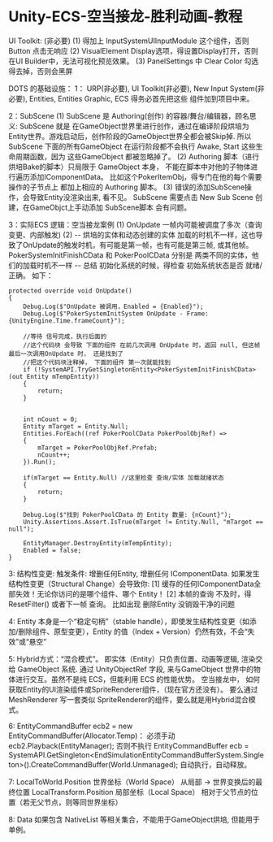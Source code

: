 # Unity-ECS-空当接龙-胜利动画-教程

UI Toolkit: (非必要)
(1) 得加上 InputSystemUIInputModule 这个组件，否则 Button 点击无响应
(2) VisualElement Display选项，得设置Display打开，否则在UI Builder中，无法可视化预览效果。
(3) PanelSettings 中 Clear Color 勾选得去掉，否则会黑屏

DOTS 的基础设施：
1： URP(非必要), UI Toolkit(非必要), New Input System(非必要), Entities, Entities Graphic,   ECS 得务必首先把这些 组件加到项目中来。

2：SubScene 
(1) SubScene 是 Authoring(创作) 的容器/舞台/编辑器，顾名思义: SubScene 就是 在GameObject世界里进行创作，通过在编译阶段烘培为 Entity世界。游戏启动后，创作阶段的GameObject世界全都会被Skip掉. 所以 SubScene 下面的所有GameObject 在运行阶段都不会执行 Awake, Start 这些生命周期函数，因为 这些GameObject 都被忽略掉了。
(2) Authoring 脚本（进行烘培Bake的脚本）只局限于 GameObject 本身， 不能在脚本中对他的子物体进行遍历添加IComponentData。 比如这个PokerItemObj，得专门在他的每个需要操作的子节点上 都加上相应的 Authoring 脚本。
(3) 错误的添加SubScene操作，会导致Entity没渲染出来, 看不见。  SubScene 需要点击 New Sub Scene 创建，在GameObjct上手动添加 SubScene脚本 会有问题。

3：实际ECS 逻辑：空当接龙案例
(1) OnUpdate  一帧内可能被调度了多次（查询变更、内部触发) 
(2) -- 烘培的实体和动态创建的实体 加载的时机不一样，这也导致了OnUpdate的触发时机，有可能是第一帧，也有可能是第三帧, 或其他帧。 PokerSystemInitFinishCData 和  PokerPoolCData 分别是 两类不同的实体，他们的加载时机不一样
    -- 总结 初始化系统的时候，得检查 初始系统状态是否 就绪/正确。 如下：

    protected override void OnUpdate()
    {
        Debug.Log($"OnUpdate 被调用，Enabled = {Enabled}");
        Debug.Log($"PokerSystemInitSystem OnUpdate - Frame: {UnityEngine.Time.frameCount}");

        //等待 信号完成，执行后面的
        //这个代码块 会导致 下面的组件 在前几次调用 OnUpdate 时，返回 null, 但这帧最后一次调用OnUpdate 时， 还是找到了
        //把这个代码块注释掉， 下面的组件 第一次就能找到
        if (!SystemAPI.TryGetSingletonEntity<PokerSystemInitFinishCData>(out Entity mTempEntity))
        {
            return;
        }


        int nCount = 0;
        Entity mTarget = Entity.Null;
        Entities.ForEach((ref PokerPoolCData PokerPoolObjRef) =>
        {
            mTarget = PokerPoolObjRef.Prefab;
            nCount++;
        }).Run();

        if(mTarget == Entity.Null) //这里检查 查询/实体 加载就绪状态
        {
            return;
        }

        Debug.Log($"找到 PokerPoolCData 的 Entity 数量: {nCount}");
        Unity.Assertions.Assert.IsTrue(mTarget != Entity.Null, "mTarget == null");

        EntityManager.DestroyEntity(mTempEntity);
        Enabled = false;
    }

3: 结构性变更: 触发条件: 增删任何Entity, 增删任何 IComponentData.
如果发生 结构性变更（Structural Change）会导致你:
[1] 缓存的任何IComponentData全部失效！无论你访问的是哪个组件、哪个 Entity！
[2] 本帧的查询 不及时，得ResetFilter() 或者下一帧 查询。 比如出现 删除Entity 没销毁干净的问题

4: Entity 本身是一个“稳定句柄”（stable handle），即使发生结构性变更（如添加/删除组件、原型变更），Entity 的值（Index + Version）仍然有效，不会“失效”或“悬空”

5: Hybrid方式：“混合模式”。
即实体（Entity）只负责位置、动画等逻辑, 渲染交给 GameObject 系统. 通过 UnityObjectRef<GameObject> 字段, 来与GameObject 世界中的物体进行交互。虽然不是纯 ECS，但能利用 ECS 的性能优势。
空当接龙中， 如何获取Entity的UI渲染组件或SpriteRenderer组件，（现在官方还没有）。 要么通过MeshRenderer 写一套类似 SpriteRenderer的组件，要么就是用Hybrid混合模式。

6: EntityCommandBuffer ecb2 = new EntityCommandBuffer(Allocator.Temp)：
必须手动 ecb2.Playback(EntityManager); 否则不执行
EntityCommandBuffer ecb = SystemAPI.GetSingleton<EndSimulationEntityCommandBufferSystem.Singleton>().CreateCommandBuffer(World.Unmanaged);
自动执行，自动释放。

7: LocalToWorld.Position	世界坐标（World Space）	从局部 → 世界变换后的最终位置
LocalTransform.Position	局部坐标（Local Space）	相对于父节点的位置（若无父节点，则等同世界坐标）

8: Data 如果包含 NativeList 等相关集合，不能用于GameObject烘培, 但能用于单例。